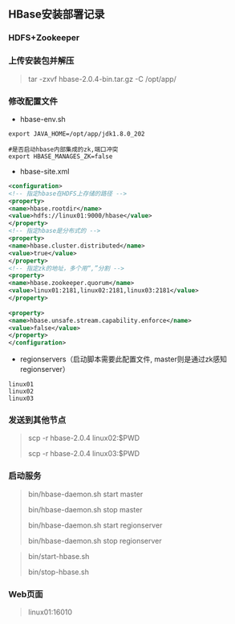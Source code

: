 ## **HBase安装部署记录**

### HDFS+Zookeeper

### 上传安装包并解压

> tar -zxvf hbase-2.0.4-bin.tar.gz -C /opt/app/

### 修改配置文件

- hbase-env.sh

```shell
export JAVA_HOME=/opt/app/jdk1.8.0_202

#是否启动hbase内部集成的zk,端口冲突
export HBASE_MANAGES_ZK=false
```

- hbase-site.xml

```xml
<configuration>
<!-- 指定hbase在HDFS上存储的路径 -->
<property>
<name>hbase.rootdir</name>
<value>hdfs://linux01:9000/hbase</value>
</property>
<!-- 指定hbase是分布式的 -->
<property>
<name>hbase.cluster.distributed</name>
<value>true</value>
</property>
<!-- 指定zk的地址，多个用“,”分割 -->
<property>
<name>hbase.zookeeper.quorum</name>
<value>linux01:2181,linux02:2181,linux03:2181</value>
</property>
    
<property>
<name>hbase.unsafe.stream.capability.enforce</name>
<value>false</value>
</property>
</configuration>
```

- regionservers（启动脚本需要此配置文件, master则是通过zk感知regionserver）

```
linux01
linux02
linux03
```

### 发送到其他节点

> scp -r hbase-2.0.4 linux02:$PWD
>
> scp -r hbase-2.0.4 linux03:$PWD

### 启动服务

> bin/hbase-daemon.sh start master
>
> bin/hbase-daemon.sh stop master
>
> bin/hbase-daemon.sh start regionserver
>
> bin/hbase-daemon.sh stop regionserver

> bin/start-hbase.sh
>
> bin/stop-hbase.sh

### Web页面

> linux01:16010